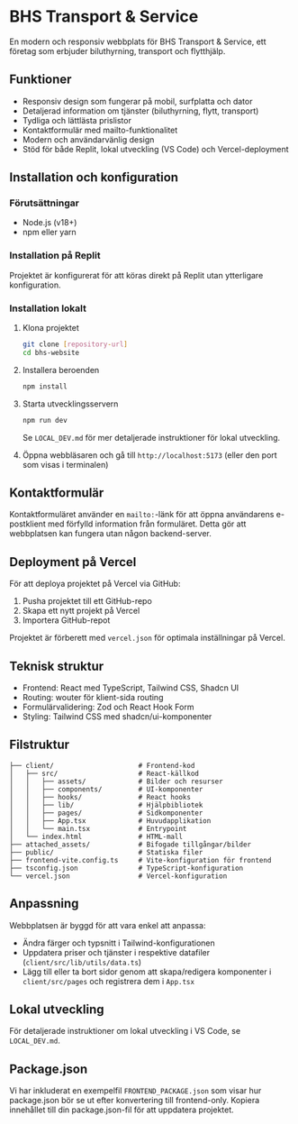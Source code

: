 # BHS Transport & Service

En modern och responsiv webbplats för BHS Transport & Service, ett företag som erbjuder biluthyrning, transport och flytthjälp.

## Funktioner

- Responsiv design som fungerar på mobil, surfplatta och dator
- Detaljerad information om tjänster (biluthyrning, flytt, transport)
- Tydliga och lättlästa prislistor
- Kontaktformulär med mailto-funktionalitet
- Modern och användarvänlig design
- Stöd för både Replit, lokal utveckling (VS Code) och Vercel-deployment

## Installation och konfiguration

### Förutsättningar

- Node.js (v18+)
- npm eller yarn

### Installation på Replit

Projektet är konfigurerat för att köras direkt på Replit utan ytterligare konfiguration.

### Installation lokalt

1. Klona projektet
   ```bash
   git clone [repository-url]
   cd bhs-website
   ```

2. Installera beroenden
   ```bash
   npm install
   ```

3. Starta utvecklingsservern
   ```bash
   npm run dev
   ```
   
   Se `LOCAL_DEV.md` för mer detaljerade instruktioner för lokal utveckling.

4. Öppna webbläsaren och gå till `http://localhost:5173` (eller den port som visas i terminalen)

## Kontaktformulär

Kontaktformuläret använder en `mailto:`-länk för att öppna användarens e-postklient med förfylld information från formuläret. Detta gör att webbplatsen kan fungera utan någon backend-server.

## Deployment på Vercel

För att deploya projektet på Vercel via GitHub:

1. Pusha projektet till ett GitHub-repo
2. Skapa ett nytt projekt på Vercel
3. Importera GitHub-repot

Projektet är förberett med `vercel.json` för optimala inställningar på Vercel.

## Teknisk struktur

- Frontend: React med TypeScript, Tailwind CSS, Shadcn UI
- Routing: wouter för klient-sida routing
- Formulärvalidering: Zod och React Hook Form
- Styling: Tailwind CSS med shadcn/ui-komponenter

## Filstruktur

```
├── client/                     # Frontend-kod
│   ├── src/                    # React-källkod
│   │   ├── assets/             # Bilder och resurser
│   │   ├── components/         # UI-komponenter
│   │   ├── hooks/              # React hooks
│   │   ├── lib/                # Hjälpbibliotek
│   │   ├── pages/              # Sidkomponenter
│   │   ├── App.tsx             # Huvudapplikation
│   │   └── main.tsx            # Entrypoint
│   └── index.html              # HTML-mall
├── attached_assets/            # Bifogade tillgångar/bilder
├── public/                     # Statiska filer
├── frontend-vite.config.ts     # Vite-konfiguration för frontend
├── tsconfig.json               # TypeScript-konfiguration
└── vercel.json                 # Vercel-konfiguration
```

## Anpassning

Webbplatsen är byggd för att vara enkel att anpassa:

- Ändra färger och typsnitt i Tailwind-konfigurationen
- Uppdatera priser och tjänster i respektive datafiler (`client/src/lib/utils/data.ts`)
- Lägg till eller ta bort sidor genom att skapa/redigera komponenter i `client/src/pages` och registrera dem i `App.tsx`

## Lokal utveckling

För detaljerade instruktioner om lokal utveckling i VS Code, se `LOCAL_DEV.md`.

## Package.json

Vi har inkluderat en exempelfil `FRONTEND_PACKAGE.json` som visar hur package.json bör se ut efter konvertering till frontend-only. Kopiera innehållet till din package.json-fil för att uppdatera projektet.